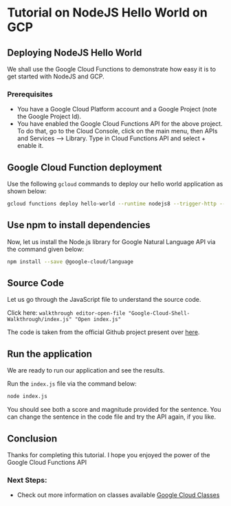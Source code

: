 # Tutorial on NodeJS Hello World on GCP

## Deploying NodeJS Hello World
We shall use the Google Cloud Functions to demonstrate how easy it is to get started with NodeJS and GCP.

### Prerequisites

 -  You have a Google Cloud Platform account and a Google Project (note the Google Project Id).
 -  You have enabled the Google Cloud Functions API for the above project. To do that, go to the Cloud Console, click on the main menu, then APIs and Services --> Library. Type in Cloud Functions API and select + enable it.

## Google Cloud Function deployment

Use the following `gcloud` commands to deploy our hello world application as shown below:

```bash
gcloud functions deploy hello-world --runtime nodejs8 --trigger-http --entry-point app
```
## Use npm to install dependencies

Now, let us install the Node.js library for Google Natural Language API via the command given below:

```bash
npm install --save @google-cloud/language
```

## Source Code

Let us go through the JavaScript file to understand the source code. 

Click here: `walkthrough editor-open-file "Google-Cloud-Shell-Walkthrough/index.js" "Open index.js"`

The code is taken from the official Github project present over [here](https://github.com/googleapis/nodejs-language).

## Run the application

We are ready to run our application and see the results. 

Run the `index.js` file via the command below:

```bash
node index.js
```

You should see both a score and magnitude provided for the sentence. You can change the sentence in the code file and try the API again, if you like. 

## Conclusion

<walkthrough-conclusion-trophy></walkthrough-conclusion-trophy>

Thanks for completing this tutorial. I hope you enjoyed the power of the Google Cloud Functions API

### Next Steps:

 - Check out more information on classes available [Google Cloud Classes](https://axalon.io/classes/) 
